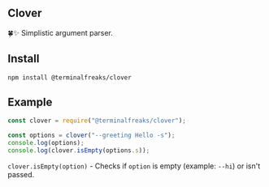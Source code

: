 ## Clover
🍀✨ Simplistic argument parser.

## Install
`npm install @terminalfreaks/clover`

## Example
```js
const clover = require("@terminalfreaks/clover");

const options = clover("--greeting Hello -s");
console.log(options);
console.log(clover.isEmpty(options.s));
```

`clover.isEmpty(option)` - Checks if `option` is empty (example: `--hi`) or isn't passed.
